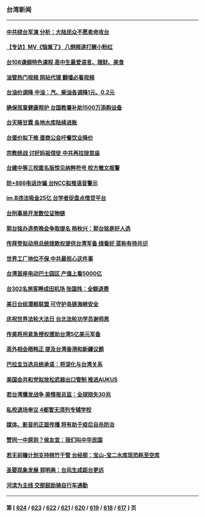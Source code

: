 ### 台湾新闻
---
#### [中共绕台军演 分析：大陆民众不愿卖命攻台](../../pages/ncid1349361/n13990315.md?05081645) 
#### [【专访】MV《恼羞了》 八炯频道打醒小粉红](../../pages/ncid1349361/n13990468.md?05081645) 
#### [台108课纲特色课程 高中生最爱语言、理财、美食](../../pages/ncid1349361/n13990461.md?05081645) 
#### [油管热门视频 网站代理 翻墙必看视频](http://138.2.39.72:81/youtube.html?epic-marker?05081645)
#### [台油价调降 中油：汽、柴油各调降1元、0.2元](../../pages/ncid1349361/n13990463.md?05081645) 
#### [确保孩童健康照护 台国教署补助1500万添购设备](../../pages/ncid1349361/n13990464.md?05081645) 
#### [台天降甘霖 各地水库陆续进账](../../pages/ncid1349361/n13990465.md?05081645) 
#### [台蛋价拟下修 蛋商公会吁餐饮业降价](../../pages/ncid1349361/n13990456.md?05081645) 
#### [宗教统战 讨好妈祖信徒 中共再拉拢宫庙](../../pages/ncid1349361/n13990443.md?05081645) 
#### [台建中等三校匿名版惊见纳粹符号 校方撤文报警](../../pages/ncid1349361/n13990454.md?05081645) 
#### [防+886电话诈骗 台NCC拟推语音警示](../../pages/ncid1349361/n13990445.md?05081645) 
#### [im.B违法吸金25亿 台学者促盘点借贷平台](../../pages/ncid1349361/n13990446.md?05081645) 
#### [台刑事局开发数位证物链](../../pages/ncid1349361/n13990424.md?05081645) 
#### [郭台铭办造势晚会争取提名 杨秋兴：郭台铭是好人选](../../pages/ncid1349361/n13990428.md?05081645) 
#### [传拜登拟动用总统拨款权提供台湾军备 绿看好 蓝称有待共识](../../pages/ncid1349361/n13990430.md?05081645) 
#### [世界工厂地位不保 中共最担心这件事](../../pages/ncid1349361/n13990372.md?05081645) 
#### [台湾首座电动巴士园区 产值上看5000亿](../../pages/ncid1349361/n13990373.md?05081645) 
#### [台302名旅客睡成田机场 张国炜：全额退费](../../pages/ncid1349361/n13990309.md?05081645) 
#### [美日台组潜舰联盟 可守护岛链海峡安全](../../pages/ncid1349361/n13990313.md?05081645) 
#### [庆祝世界法轮大法日 台北法轮功学员谢师恩](../../pages/ncid1349361/n13989540.md?05081645) 
#### [传美将用紧急授权援助台湾5亿美元军备](../../pages/ncid1349361/n13989283.md?05081645) 
#### [英外相会晤韩正 提及台湾香港和新疆议题](../../pages/ncid1349361/n13989122.md?05081645) 
#### [巴拉圭当选总统承诺：将深化与台湾关系](../../pages/ncid1349361/n13989142.md?05081645) 
#### [美国会共和党拟放松武器出口管制 推进AUKUS](../../pages/ncid1349361/n13989110.md?05081645) 
#### [若台湾爆发战争 美情报总监：全球损失30兆](../../pages/ncid1349361/n13989024.md?05081645) 
#### [私校退场审议 4都暂无须列专辅学校](../../pages/ncid1349361/n13989072.md?05081645) 
#### [媒体、影音的正面传播 将有助于疫后自杀防治](../../pages/ncid1349361/n13989071.md?05081645) 
#### [赞同一中原则？侯友宜：我们叫中华民国](../../pages/ncid1349361/n13989069.md?05081645) 
#### [若无前瞻计划支持桃竹干管 台经部：宝山-宝二水库现恐耗至空库](../../pages/ncid1349361/n13989073.md?05081645) 
#### [圣婴现象发展 郑明典：台风生成距台更远](../../pages/ncid1349361/n13989074.md?05081645) 
#### [河滨为主线 交部鼓励骑自行车通勤](../../pages/ncid1349361/n13989060.md?05081645) 

---
#### 第 [ [624](./624.md?05081645) / [623](./623.md?05081645) / [622](./622.md?05081645) / [621](./621.md?05081645) / [620](./620.md?05081645) / [619](./619.md?05081645) / [618](./618.md?05081645) / [617](./617.md?05081645) ] 页
